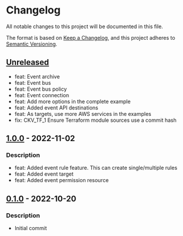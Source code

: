 # Changelog
All notable changes to this project will be documented in this file.

The format is based on [Keep a Changelog](https://keepachangelog.com/en/1.0.0/),
and this project adheres to [Semantic Versioning](https://semver.org/spec/v2.0.0.html).

## [Unreleased]
- feat: Event archive
- feat: Event bus
- feat: Event bus policy
- feat: Event connection
- feat: Add more options in the complete example
- feat: Added event API destinations
- feat: As targets, use more AWS services in the examples
- fix: CKV_TF_1 Ensure Terraform module sources use a commit hash

## [1.0.0] - 2022-11-02
### Description
- feat: Added event rule feature. This can create single/multiple rules
- feat: Added event target
- feat: Added event permission resource

## [0.1.0] - 2022-10-20
### Description
- Initial commit

[Unreleased]: https://github.com/boldlink/terraform-aws-event-bridge/compare/1.0.0...HEAD

[1.0.0]: https://github.com/boldlink/terraform-aws-event-bridge/releases/tag/1.0.0
[0.1.0]: https://github.com/boldlink/terraform-aws-event-bridge/releases/tag/0.1.0
